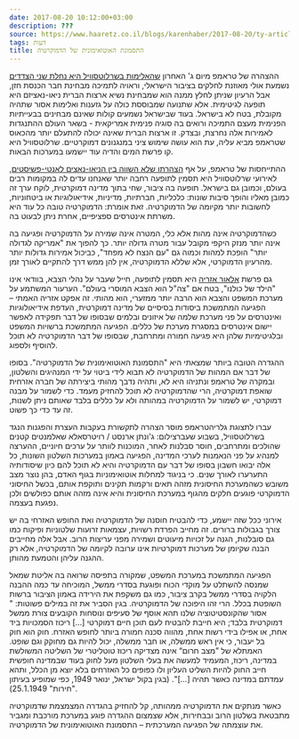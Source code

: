 ```yaml
---
date: 2017-08-20 10:12:00+03:00
description: ???
source: https://www.haaretz.co.il/blogs/karenhaber/2017-08-20/ty-article/0000017f-f8a1-d318-afff-fbe398850000
tags: דעות
title: התסמונת האוטואימונית של הדמוקרטיה
---
```


ההצהרה של טראמפ מיום ג' האחרון [שהאלימות בשרלוטסוויל היא נחלת שני הצדדים](/news/world/america/2017-08-16/ty-article/0000017f-f115-d497-a1ff-f3956cd20000) נשמעת אולי מאוזנת לחלקים בציבור הישראלי, וראויה לתמיכה מבחינת חבר הכנסת חזן, אבל הרעיון שניתן לחלץ ממנה הוא שמבחינת נשיא ארצות הברית ניאו-נאציזם היא תופעה לגיטימית. אלא שתנועה שמבוססת כולה על גזענות ואלימות אסור שתהיה מקובלת, בטח לא בישראל. בעוד שבישראל נשמעים קולות שאינם מבחינים בבעייתיות הפנימית מעצם התמיכה ורואים בה סוגיה פנימית אמריקאית - בשאר העולם ההתנגדות לאמירות אלה נחרצת, ובצדק. זו ארצות הברית שאינה יכולה להתעלם יותר מהכאוס שטראמפ מביא עליה, עת הוא עושה שימוש ציני במנגנונים דמוקרטיים. שרלוטסוויל היא קו פרשת המים והדיה עוד יישמעו במערכות הבאות. 

ההתייחסות של טראמפ, על אף [הצהרתו שלא השווה בין הניאו-נאצים לאנטי-פשיסטים](/news/world/america/2017-08-17/ty-article/0000017f-f1a6-dc28-a17f-fdb7f5bc0000), לאירועי שרלוטסוויל היא תסמין לתופעה רחבה יותר שאנחנו עדים לה במקומות רבים בעולם, וכמובן גם בישראל. תופעה בה ציבור, שחי בתוך מדינה דמוקרטית, לוקח ערך זה כמובן מאליו והופך סיבות שונות: כלכליות, חברתיות, מדיניות, אידיאולוגיות או ביטחוניות, לחשובות יותר מקיומה של הדמוקרטיה. זאת אומרת: הדמוקרטיה טובה כל עוד היא משרתת אינטרסים ספציפיים, אחרת ניתן לבעוט בה. 

כשהדמוקרטיה אינה מהות אלא כלי, המטרה אינה שמירה על הדמוקרטיה ופגיעה בה אינה יותר מנזק היקפי מקובל עבור מטרה גדולה יותר. כך להפוך את "אמריקה לגדולה יותר" הופכת למהות וכמוה גם "עם הנצח לא מפחד", כביכול אמירות גדולות יותר מהרעיון הדמוקרטי, אלא שללא הדמוקרטיה, אין להן ממש דרך להתקיים לאורך זמן. 

גם פרשת [אלאור אזריה](/news/law/2017-08-09/ty-article/0000017f-db6a-db5a-a57f-db6a98940000) היא תסמין לתופעה, חייל שעבר על נהלי הצבא, בוודאי אינו "הילד של כולנו", בטח אם "צה"ל הוא הצבא המוסרי בעולם". הערעור המשתמע על מערכת המשפט והצבא הוא הרבה יותר ממזערי, הוא מהותי. זה אפקט אזריה האמתי – הפגיעה המתמשכת ביסודות בסיסיים של מדינה דמוקרטית, העדפת אידיאולוגיות ואינטרסים על פני מערכת שלמה של איזונים ובלמים שבסופו של דבר תפקידה לאפשר יישום אינטרסים במסגרת מערכת של כללים. הפגיעה המתמשכת ברשויות המשפט ובלגיטימיות שלהן היא פגיעה חמורה ומתרחבת, שבסופו של דבר הדמוקרטיה לא תוכל להוסיף ולספוג. 

ההגדרה הטובה ביותר שמצאתי היא "התסמונת האוטואימונית של הדמוקרטיה". בסופו של דבר אם המהות של הדמוקרטיה לא תבוא לידי ביטוי על ידי המנהיגים והשלטון, ובמקרה של טראמפ ונתניהו היא לא, ותהיה נדבך מהותי ביצירתה של חברה אזרחית שואפת דמוקרטיה, הרי שהדמוקרטיה לא תוכל להחזיק מעמד. כדי לשמור על מבנה דמוקרטי, יש לשמור על הדמוקרטיה במהותה ולא על כללים בלבד שאותם ניתן לשנות, זה עד כדי כך פשוט. 

 עברו לתצוגת גלריהטראמפ מוסר הצהרה לתקשורת בעקבות העצרת והפגנות הנגד בשרלוטסוויל, בשבוע שעברצילום: ג'ונתן ארנסט / רויטרסאלא שאלמנטים קטנים שהולכים ומתרחבים, חוסר סבלנות לאחר, המוכנות לוותר על ערכים חיוניים, ההערצה למנהיג על פני הנאמנות לערכי המדינה, הפגיעה באמון במערכות השלטון השונות, כל אלה יבואו חשבון בסופו של דבר עם הדמוקרטיה והיא לא תוכל להם כיון שיסודותיה התערערו לאורך שנים. כי בניגוד למחלות אוטואימוניות בגוף האדם, בהן נוצר מצב משובש כשהמערכת החיסונית מזהה תאים ורקמות תקינים ותוקפת אותם, בכשל החיסוני הדמוקרטי פוגעים חלקים מהגוף במערכת החיסונית והיא אינה מזהה אותם כפולשים ולכן נפגעת בעצמה. 

אירוני ככל שזה יישמע, כדי להבטיח חוסנה של הדמוקרטיה ואת החופש האזרחי בה יש צורך בגבולות ברורים. זה מחייב הפרדת רשויות, עצמאות זרועות שלטוניות ופיקוח כמו גם סובלנות, הגנה על זכויות מיעוטים ושמירה מפני עריצות הרוב. אבל אלה מחייבים הבנה שקיומן של מערכות דמוקרטיות אינו ערובה לקיומה של הדמוקרטיה, אלא רק ההגנה עליהן והטמעת מהותן. 

הפגיעה המתמשכת במערכת המשפט, שמקורה בתפיסה שרואה בה אליטת שמאל שמנסה להשתלט על מוקדי הכוח ופוגעת בסדרי ממשל, המוכיחה עד כמה ההבנה הלקויה בסדרי ממשל בקרב ציבור, כמו גם משקפת את הירידה באמון הציבור ברשות השופטת בכלל. הרי זהו היפוכה של הדמוקרטיה. בגין הסביר את זה במילים פשוטות: " אסור שהקונסטיטוציה שלנו תהא אוסף של סעיפים ונוסחות הקובעים צורת ממשל דמוקרטית בלבד; היא חייבת להבטיח לעם תוכן חיים דמוקרטי [...] ריכוז הסמכויות ביד אחת, או אפילו בידי רשות אחת, מהווה סכנה חמורה ביותר לחופש האזרח. חוק הוא חוק בל יעבור, כי אין ראש ממשלה, או חבר ממשלה, יכול להיות גם מחוקק וגם שופט. האמתלא של ”מצב חרום“ אינה מצדיקה ריכוז טוטליטרי של השליטה המשולשת במדינה, ריכוז, המעמיד למעשה את בעלי השלטון מעל לחוק בעוד שבמדינה חופשית חייב החוק להיות השליט העליון ולו כפופים כל האזרחים בלא יוצא מן הכלל, ותהא עמדתם במדינה כאשר תהיה [...]". (בגין בקול ישראל, ינואר 1949, כפי שמופיע בעיתון "חירות" 25.1.1949). 

כאשר מנתקים את הדמוקרטיה ממהותה, קל להחזיק בהגדרה המצמצמת שדמוקרטיה מתבטאת בשלטון הרוב ובבחירות, אלא שצמצום ההגדרה פוגע במערכת מורכבת ומגביר את עוצמתה של הפגיעה המערכתית – התסמונת האוטואימונית של הדמוקרטיה.